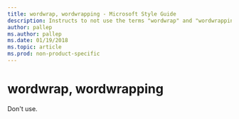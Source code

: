 ```yaml
---
title: wordwrap, wordwrapping - Microsoft Style Guide
description: Instructs to not use the terms "wordwrap" and "wordwrapping."
author: pallep
ms.author: pallep
ms.date: 01/19/2018
ms.topic: article
ms.prod: non-product-specific
---
```


# wordwrap, wordwrapping

Don't use.
